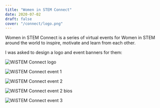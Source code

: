```yaml
---
title: "Women in STEM Connect"
date: 2020-07-02
draft: false
cover: "/connect/logo.png"
---
```


Women in STEM Connect is a series of virtual events for Women in STEM around the world to inspire, motivate and learn from each other.

I was asked to design a logo and event banners for them:

![WiSTEM Connect logo](/connect/logo.png)

![WiSTEM Connect event 1](/connect/event-1.png)

![WiSTEM Connect event 2](/connect/event-2.png)

![WiSTEM Connect event 2 bios](/connect/event-2-bios.png)

![WiSTEM Connect event 3](/connect/event-3.png)

